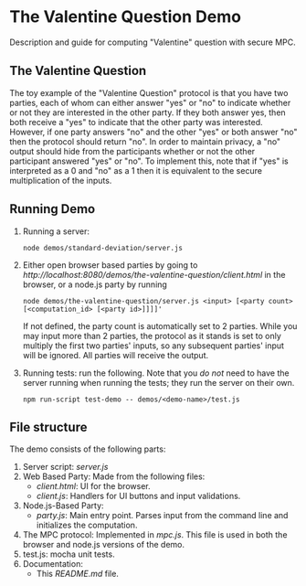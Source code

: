 # The Valentine Question Demo

Description and guide for computing "Valentine" question with secure MPC.

## The Valentine Question

The toy example of the "Valentine Question" protocol is that you have two parties, each of whom can either answer "yes"
 or "no" to indicate whether or not they are interested in the other party. If they both answer yes, then both receive a
 "yes" to indicate that the other party was interested. However, if one party answers "no" and the other "yes" or both 
 answer "no" then the protocol should return "no". In order to maintain privacy, a "no" output should hide from the
 participants whether or not the other participant answered "yes" or "no". To implement this, note that if "yes" is
 interpreted as a 0 and "no" as a 1 then it is equivalent to the secure multiplication of the inputs.
  
## Running Demo
1. Running a server:
    ```shell
    node demos/standard-deviation/server.js
    ```

2. Either open browser based parties by going to *http://localhost:8080/demos/the-valentine-question/client.html* in the browser, or a node.js party by running 
    ```shell
    node demos/the-valentine-question/server.js <input> [<party count> [<computation_id> [<party id>]]]]'
    ```
    If not defined, the party count is automatically set to 2 parties. While you may input more than 2 parties, the
    protocol as it stands is set to only multiply the first two parties' inputs, so any subsequent parties' input will be
    ignored. All parties will receive the output. 

3. Running tests: run the following. Note that you *do not* need to have the server running when running the tests; they run the server on their own.
    ```shell
    npm run-script test-demo -- demos/<demo-name>/test.js
    ```
## File structure
The demo consists of the following parts:
1. Server script: *server.js*
2. Web Based Party: Made from the following files:
    * *client.html*: UI for the browser.
    * *client.js*: Handlers for UI buttons and input validations.
3. Node.js-Based Party: 
    * *party.js*: Main entry point. Parses input from the command line and initializes the computation.
4. The MPC protocol: Implemented in *mpc.js*. This file is used in both the browser and node.js versions of the demo.
5. test.js: mocha unit tests.
6. Documentation:
    * This *README.md* file.

